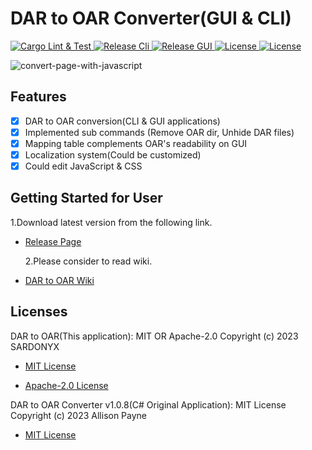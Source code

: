 # DAR to OAR Converter(GUI & CLI)

<div>
    <a href="https://github.com/SARDONYX-sard/dar-to-oar/actions/workflows/lint-and-test.yaml">
        <img src="https://github.com/SARDONYX-sard/dar-to-oar/actions/workflows/lint-and-test.yaml/badge.svg" alt="Cargo Lint & Test">
    </a>
    <a href="https://github.com/SARDONYX-sard/dar-to-oar/actions/workflows/release-cli.yaml">
        <img src="https://github.com/SARDONYX-sard/dar-to-oar/actions/workflows/release-cli.yaml/badge.svg" alt="Release Cli">
    </a>
    <a href="https://github.com/SARDONYX-sard/dar-to-oar/actions/workflows/release-gui.yaml">
        <img src="https://github.com/SARDONYX-sard/dar-to-oar/actions/workflows/release-gui.yaml/badge.svg" alt="Release GUI">
    </a>
    <a href="https://opensource.org/licenses/MIT">
        <img src="https://img.shields.io/badge/License-MIT-yellow.svg" alt="License">
    </a>
    <a href="https://opensource.org/licenses/Apache-2.0">
        <img src="https://img.shields.io/badge/License-Apache_2.0-blue.svg" alt="License">
    </a>
</div>

![convert-page-with-javascript](https://github.com/SARDONYX-sard/dar-to-oar/assets/68905624/7c793b67-b59e-4083-8e62-db029bdbc266)

## Features

- [x] DAR to OAR conversion(CLI & GUI applications)
- [x] Implemented sub commands (Remove OAR dir, Unhide DAR files)
- [x] Mapping table complements OAR's readability on GUI
- [x] Localization system(Could be customized)
- [x] Could edit JavaScript & CSS

## Getting Started for User

1.Download latest version from the following link.

- [Release Page](https://github.com/SARDONYX-sard/dar-to-oar/releases)

  2.Please consider to read wiki.

- [DAR to OAR Wiki](https://github.com/SARDONYX-sard/dar-to-oar/wiki/)

## Licenses

DAR to OAR(This application): MIT OR Apache-2.0 Copyright (c) 2023 SARDONYX

- [MIT License](https://github.com/SARDONYX-sard/dar-to-oar/blob/main/LICENSE-MIT)

- [Apache-2.0 License](https://github.com/SARDONYX-sard/dar-to-oar/blob/main/LICENSE-APACHE)

DAR to OAR Converter v1.0.8(C# Original Application): MIT License Copyright (c)
2023 Allison Payne

- [MIT License](https://github.com/allison-payne/dar-to-oar/blob/1.0.8/LICENSE)
